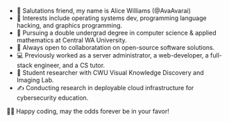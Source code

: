 - 👋 Salutations friend, my name is Alice Williams (@AvaAvarai)
- 👀 Interests include operating systems dev, programming language hacking, and graphics programming.
- 🌱 Pursuing a double undergrad degree in computer science & applied mathematics at Central WA University.
- 💞️ Always open to collaboratation on open-source software solutions.
- :computer: Previously worked as a server administrator, a web-developer, a full-stack engineer, and a CS tutor.
- :microscope: Student researcher with CWU Visual Knowledge Discovery and Imaging Lab.
- :writing_hand: Conducting research in deployable cloud infrastructure for cybersecurity education.

:woman_technologist: Happy coding, may the odds forever be in your favor!
